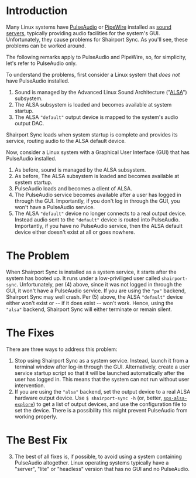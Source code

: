 # Introduction
Many Linux systems have [PulseAudio](https://www.freedesktop.org/wiki/Software/PulseAudio/) or [PipeWire](https://pipewire.org) installed as [sound servers](https://en.wikipedia.org/wiki/Sound_server), typically providing
audio facilities for the system's GUI. Unfortunately, they cause problems for Shairport Sync. As you'll see, these problems can be worked around.

The following remarks apply to PulseAudio and PipeWire, so, for simplicity, let's refer to PulseAudio only.

To understand the problems, first consider a  Linux system that _does not_ have PulseAudio installed.
1. Sound is managed by the Advanced Linux Sound Architecture ("[ALSA](https://www.alsa-project.org/wiki/Main_Page)") subsystem.
2. The ALSA subsystem is loaded and becomes available at system startup.
3. The ALSA `"default"` output device is mapped to the system's audio output DAC.

Shairport Sync loads when system startup is complete and provides its service, routing audio to the ALSA default device.

Now, consider a Linux system with a Graphical User Interface (GUI) that has PulseAudio installed.
1. As before, sound is managed by the ALSA subsystem.
2. As before, The ALSA subsystem is loaded and becomes available at system startup.
3. PulseAudio loads and becomes a client of ALSA.
4. The PulseAudio service becomes available after a user has logged in through the GUI. Importantly, if you don't log in through the GUI, you won't have a PulseAudio service.
5. The ALSA `"default"` device no longer connects to a real output device. Instead audio sent to the `"default"` device is routed into PulseAudio. Importantly, if you have no PulseAudio service, then the ALSA default device either doesn't exist at all or goes nowhere.

# The Problem
When Shairport Sync is installed as a system service, it starts after the system has booted up.
It runs under a low-priviliged user called `shairport-sync`. 
Unfortunately, per (4) above, since it was not logged in through the GUI, it won't have a PulseAudio service. If you are using the `"pa"` backend, Shairport Sync may well crash.
Per (5) above, the ALSA `"default"` device either won't exist or -- if it does exist -- won't work. Hence, using the `"alsa"` backend, Shairport Sync will either terminate or remain silent.

# The Fixes
There are three ways to address this problem:
1. Stop using Shairport Sync as a system service. Instead, launch it from a terminal window after log-in through the GUI.
Alternatively, create a user service startup script so that it will be launched automatically after the user has logged in. This means that the system can not run without user intervention.
2. If you are using the `"alsa"` backend, set the output device to a real ALSA hardware output device. Use `$ shairport-sync -h` (or, better, [`sps-alsa-explore`](https://github.com/mikebrady/sps-alsa-explore)) to get a list of output devices, and use the configuration file to set the device. There is a possibility this might prevent PulseAudio from working properly. 
# The Best Fix
3. The best of all fixes is, if possible, to avoid using a system containing PulseAudio altogether. Linux operating systems typically have a "server", "lite" or "headless" version that has no GUI and no PulseAudio.
